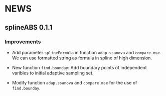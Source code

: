 ﻿# NEWS

## splineABS 0.1.1

### Improvements
* Add parameter `splineFormula` in function `adap.ssanova` and `compare.mse`. We can use formatted string as formula in spline of high dimension.

* New function `find.bounday`: 
  Add boundary points of independent varibles to initial adaptive sampling set.
  
* Modify function `adap.ssanova` and `compare.mse` for the use of `find.bounday`.




